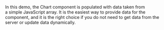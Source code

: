In&nbsp;this demo, the Chart component is&nbsp;populated with data taken from a&nbsp;simple JavaScript array. It&nbsp;is&nbsp;the easiest way to&nbsp;provide data for the component, and it&nbsp;is&nbsp;the right choice if&nbsp;you do&nbsp;not need to&nbsp;get data from the server or&nbsp;update data dynamically.